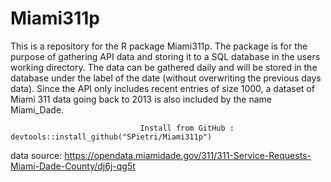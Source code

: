 # Miami311p
This is a repository for the R package Miami311p. 
The package is for the purpose of gathering API data and storing it to a SQL database in the users working directory. 
The data can be gathered daily and will be stored in the database under the label of the date (without overwriting the previous days data). 
Since the API only includes recent entries of size 1000, a dataset of Miami 311 data going back to 2013 is also included by the name 
Miami_Dade. 

                                 Install from GitHub :  devtools::install_github("SPietri/Miami311p")

data source: https://opendata.miamidade.gov/311/311-Service-Requests-Miami-Dade-County/dj6j-qg5t
